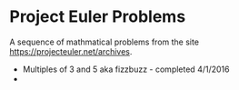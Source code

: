 # Project Euler Problems

A sequence of mathmatical problems from the site https://projecteuler.net/archives.

* Multiples of 3 and 5 aka fizzbuzz - completed 4/1/2016
*